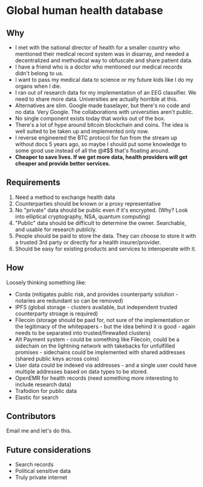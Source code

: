 # Global human health database

## Why
* I met with the national director of health for a smaller country who mentioned their medical record system was in disarray, and needed a decentralized and methodical way to obfuscate and share patient data.
* I have a friend who is a doctor who mentioned our medical records didn't belong to us.
* I want to pass my medical data to science or my future kids like I do my organs when I die.
* I ran out of research data for my implementation of an EEG classifier. We need to share more data. Universities are actually horrible at this.
* Alternatives are slim. Google made baselayer, but there's no code and no data. Very Google. The collaborations with universities aren't public.
* No single component exists today that works out of the box.
* There's a lot of hype around bitcoin blockchain and coins. The idea is well suited to be taken up and implemented only now.
* I reverse engineered the BTC protocol for fun from the stream up without docs 5 years ago, so maybe I should put some knowledge to some good use instead of all the @#$$ that's floating around.
* **Cheaper to save lives. If we get more data, health providers will get cheaper and provide better services.**

## Requirements
1. Need a method to exchange health data
2. Counterparties should be known or a proxy representative
3. No "private" data should be public even if it's encrypted. (Why? Look into elliptical cryptography, NSA, quantum computing)
4. "Public" data should be difficult to determine the owner. Searchable, and usable for research publicly.
5. People should be paid to store the data. They can choose to store it with a trusted 3rd party or directly for a health insurer/provider.
6. Should be easy for existing products and services to interoperate with it.

## How
Loosely thinking something like:
* Corda (mitigates public risk, and provides counterparty solution - notaries are redundant so can be removed)
* IPFS (global storage - clusters available, but independent trusted counterparty stroage is required)
* Filecoin (storage should be paid for, not sure of the implementation or the legitimacy of the whitepapers - but the idea behind it is good - again needs to be separated into trusted/firewalled clusters)
* Alt Payment system - could be something like Filecoin, could be a sidechain on the lightning network with takebacks for unfulfilled promises - sidechains could be implemented with shared addresses (shared public keys across coins)
* User data could be indexed via addresses  - and a single user could have multiple addresses based on data types to be stored.
* OpenEMR for health records (need something more interesting to include research data)
* Trafodion for public data
* Elastic for search

## Contributors

Email me and let's do this.

## Future considerations
* Search records
* Political sensitive data
* Truly private internet



